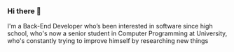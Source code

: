 ### Hi there 👋
I'm a Back-End Developer who’s been interested in software since high school, who's now a senior student in Computer Programming at University, who's constantly trying to improve himself by researching new things
<!--![](https://komarev.com/ghpvc/?username=HaciKandemir)
<!--
**HaciKandemir/HaciKandemir** is a ✨ _special_ ✨ repository because its `README.md` (this file) appears on your GitHub profile.

Here are some ideas to get you started:

- 🔭 I’m currently working on Symfony
- 🌱 I’m currently learning Symfony
- 👯 I’m looking to collaborate on ...
- 🤔 I’m looking for help with ...
- 💬 Ask me about ...
- 📫 How to reach me: ...
- 😄 Pronouns: ...
- ⚡ Fun fact: ...
-->
